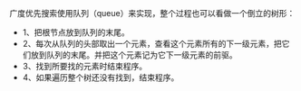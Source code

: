 广度优先搜索使用队列（queue）来实现，整个过程也可以看做一个倒立的树形：

- 1、把根节点放到队列的末尾。
- 2、每次从队列的头部取出一个元素，查看这个元素所有的下一级元素，把它们放到队列的末尾。并把这个元素记为它下一级元素的前驱。
- 3、找到所要找的元素时结束程序。
- 4、如果遍历整个树还没有找到，结束程序。